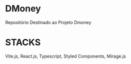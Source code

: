 # DMoney
Repositório Destinado ao Projeto Dmoney

# STACKS
Vite.js, React.js, Typescript, Styled Components, Mirage.js
